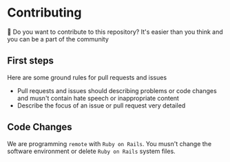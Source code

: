 # Contributing

:wave: Do you want to contribute to this repository? It's easier than you think and you can be a part of the community

## First steps

Here are some ground rules for pull requests and issues

* Pull requests and issues should describing problems or code changes and musn't contain hate speech or inappropriate content
* Describe the focus of an issue or pull request very detailed

## Code Changes

We are programming `remote` with `Ruby on Rails`. You musn't change the software environment or delete `Ruby on Rails` system files.

